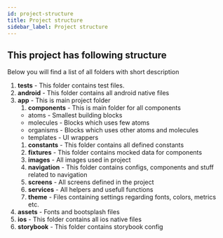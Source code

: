 ```yaml
---
id: project-structure
title: Project structure
sidebar_label: Project structure
---
```


## This project has following structure
Below you will find a list of all folders with short description
1. ____tests____ - This folder contains test files.
1. __android__ - This folder contains all android native files
1. __app__ - This is main project folder
   1. __components__ - This is main folder for all components
   * atoms - Smallest building blocks
   * molecules - Blocks which uses few atoms 
   * organisms - Blocks which uses other atoms and molecules
   * templates - UI wrappers
   1. __constants__ - This folder contains all defined constants
   1. __fixtures__ - This folder contains mocked data for components
   1. __images__ - All images used in project
   1. __navigation__ - This folder contains configs, components and stuff related to navigation
   1. __screens__ - All screens defined in the project
   1. __services__ - All helpers and usefull functions 
   1. __theme__ - Files containing settings regarding fonts, colors, metrics etc.
1. __assets__ - Fonts and bootsplash files
1. __ios__ - This folder contains all ios native files
1. __storybook__ - This folder contains storybook config
